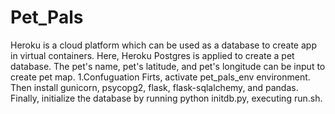# Pet_Pals
Heroku is a cloud platform which can be used as a database to create app in virtual containers. Here, Heroku Postgres is applied to create a pet database. The pet's name, pet's latitude, and pet's longitude can be input to create pet map.
1.Confuguation
Firts, activate pet_pals_env environment. Then install gunicorn, psycopg2, flask, flask-sqlalchemy, and pandas. Finally, initialize the database by running python initdb.py, executing run.sh.
